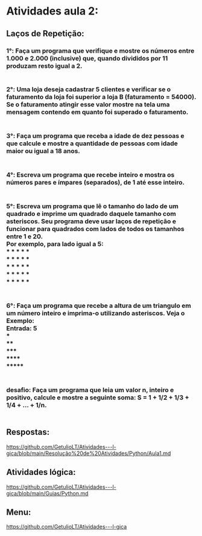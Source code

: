 # Atividades aula 2:

## Laços de Repetição:
<h3>
1°: Faça um programa que verifique e mostre os números entre 1.000 e 2.000 (inclusive) que, quando divididos por 11 produzam resto igual a 2.<br><br>
<h3>
2°: Uma loja deseja cadastrar 5 clientes e verificar se o faturamento da loja foi superior a loja B (faturamento = 54000).  Se o faturamento atingir esse valor mostre na tela uma mensagem contendo em quanto foi superado o faturamento.<br><br>
<h3>
3°: Faça um programa que receba a idade de dez pessoas e que calcule e mostre a quantidade de pessoas com idade maior ou igual a 18 anos.<br><br>
<h3>
4°: Escreva um programa que recebe inteiro e mostra os números pares e ímpares (separados), de 1 até esse inteiro.<br><br>
<h3>
5°: Escreva um programa que lê o tamanho do lado de um quadrado e imprime um quadrado daquele tamanho com asteriscos. Seu programa deve usar laços de repetição e funcionar para quadrados com lados de todos os tamanhos entre 1 e 20.<br>
Por exemplo, para lado igual a 5:<br>
* * * * *<br>
* * * * *<br>
* * * * *<br>
* * * * *<br>
* * * * *<br><br>
<h3>
6°: Faça um programa que recebe a altura de um triangulo em um número inteiro e imprima-o utilizando asteriscos. Veja o Exemplo:<br>
Entrada: 5<br>
*<br>
**<br>
***<br>
****<br>
*****<br><br>
<h3>
desafio: Faça um programa que leia um valor n, inteiro e positivo, calcule e mostre a seguinte soma: S = 1 + 1/2 + 1/3 + 1/4 + … + 1/n.<br><br>


## Respostas: <br>
https://github.com/GetulioLT/Atividades---l-gica/blob/main/Resolução%20de%20Atividades/Python/Aula1.md
## Atividades lógica: <br>
https://github.com/GetulioLT/Atividades---l-gica/blob/main/Guias/Python.md
## Menu:
https://github.com/GetulioLT/Atividades---l-gica